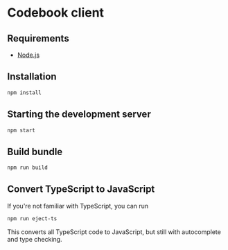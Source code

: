 ﻿# Codebook client

## Requirements

* [Node.js](https://nodejs.org/en/)

## Installation

```bash
npm install
```

## Starting the development server

```bash
npm start
```

## Build bundle

```bash
npm run build
```

## Convert TypeScript to JavaScript

If you're not familiar with TypeScript, you can run

```bash
npm run eject-ts
```

This converts all TypeScript code to JavaScript, but still with autocomplete and
type checking.
